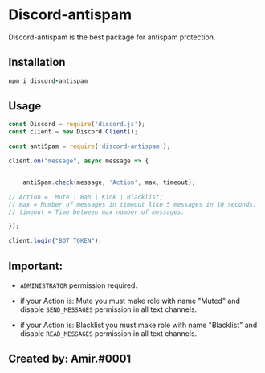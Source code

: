 # Discord-antispam

Discord-antispam is the best package for antispam protection.

## Installation



```j
npm i discord-antispam
```

## Usage

```javascript
const Discord = require('discord.js');
const client = new Discord.Client();

const antiSpam = require('discord-antispam');

client.on("message", async message => {


    antiSpam.check(message, 'Action', max, timeout);

// Action =  Mute | Ban | Kick | Blacklist;
// max = Number of messages in timeout like 5 messages in 10 seconds.
// timeout = Time between max number of messages.

});

client.login("BOT_TOKEN");
```

## Important:

- `ADMINISTRATOR` permission required.

- if your Action is: Mute you must make role with name "Muted" and disable `SEND_MESSAGES` permission in all text channels.

-  if your Action is: Blacklist you must make role with name "Blacklist" and disable `READ_MESSAGES` permission in all text channels.


## Created by: Amir.#0001